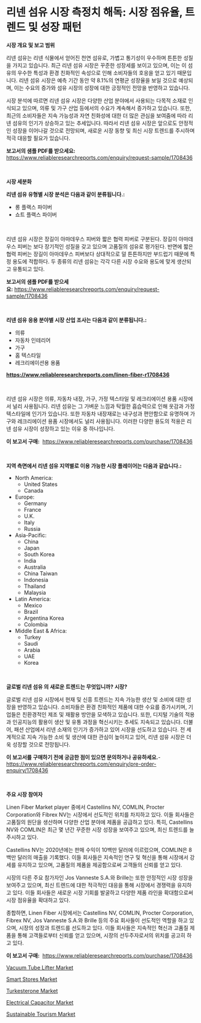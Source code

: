 <p><h1>리넨 섬유 시장 측정치 해독: 시장 점유율, 트렌드 및 성장 패턴</h1></p><p><strong>시장 개요 및 보고 범위</strong></p>
<p><p>리넨 섬유는 리넨 식물에서 얻어진 천연 섬유로, 가볍고 통기성이 우수하며 튼튼한 성질을 가지고 있습니다. 최근 리넨 섬유 시장은 꾸준한 성장세를 보이고 있으며, 이는 이 섬유의 우수한 특성과 환경 친화적인 속성으로 인해 소비자들의 호응을 얻고 있기 때문입니다. 리넨 섬유 시장은 예측 기간 동안 약 8.1%의 연평균 성장율을 보일 것으로 예상되며, 이는 수요의 증가와 섬유 시장의 성장에 대한 긍정적인 전망을 반영하고 있습니다.</p><p>시장 분석에 따르면 리넨 섬유 시장은 다양한 산업 분야에서 사용되는 다목적 소재로 인식되고 있으며, 의류 및 가구 산업 등에서의 수요가 계속해서 증가하고 있습니다. 또한, 최근의 소비자들은 지속 가능성과 자연 친화성에 대한 더 많은 관심을 보여줌에 따라 리넨 섬유의 인기가 상승하고 있는 추세입니다. 따라서 리넨 섬유 시장은 앞으로도 안정적인 성장을 이어나갈 것으로 전망되며, 새로운 시장 동향 및 최신 시장 트렌드를 주시하며 적극 대응할 필요가 있습니다.</p></p>
<p><strong>보고서의 샘플 PDF를 받으세요:</strong> <a href="https://www.reliableresearchreports.com/enquiry/request-sample/1708436">https://www.reliableresearchreports.com/enquiry/request-sample/1708436</a></p>
<p>&nbsp;</p>
<p><strong>시장 세분화</strong></p>
<p><strong>리넨 섬유 유형별 시장 분석은 다음과 같이 분류됩니다.:</strong></p>
<p><ul><li>롱 플랙스 파이버</li><li>쇼트 플랙스 파이버</li></ul></p>
<p>&nbsp;</p>
<p><p>리넨 섬유 시장은 장길이 아마데우스 피버와 짧은 협력 피버로 구분된다. 장길이 아마데우스 피버는 보다 장기적인 성질을 갖고 있으며 고품질의 섬유로 평가된다. 반면에 짧은 협력 피버는 장길이 아마데우스 피버보다 상대적으로 덜 튼튼하지만 부드럽기 때문에 특정 용도에 적합하다. 두 종류의 리넨 섬유는 각각 다른 시장 수요와 용도에 맞게 생산되고 유통되고 있다.</p></p>
<p><strong>보고서의 샘플 PDF를 받으세요:</strong>&nbsp;<a href="https://www.reliableresearchreports.com/enquiry/request-sample/1708436">https://www.reliableresearchreports.com/enquiry/request-sample/1708436</a></p>
<p>&nbsp;</p>
<p><strong> 리넨 섬유 응용 분야별 시장 산업 조사는 다음과 같이 분류됩니다.:</strong></p>
<p><ul><li>의류</li><li>자동차 인테리어</li><li>가구</li><li>홈 텍스타일</li><li>레크리에이션용 용품</li></ul></p>
<p><strong><a href="https://www.reliableresearchreports.com/linen-fiber-r1708436">https://www.reliableresearchreports.com/linen-fiber-r1708436</a></strong></p>
<p>&nbsp;</p>
<p><p>리넨 섬유 시장은 의류, 자동차 내장, 가구, 가정 텍스타일 및 레크리에이션 용품 시장에서 널리 사용됩니다. 리넨 섬유는 그 가벼운 느낌과 탁월한 흡습력으로 인해 옷감과 가정 텍스타일에 인기가 있습니다. 또한 자동차 내장재로는 내구성과 편안함으로 유명하며 가구와 레크리에이션 용품 시장에서도 널리 사용됩니다. 이러한 다양한 용도의 적용은 리넨 섬유 시장이 성장하고 있는 이유 중 하나입니다.</p></p>
<p><strong>이 보고서 구매:</strong>&nbsp; <a href="https://www.reliableresearchreports.com/purchase/1708436">https://www.reliableresearchreports.com/purchase/1708436</a></p>
<p>&nbsp;</p>
<p><strong>지역 측면에서 리넨 섬유 지역별로 이용 가능한 시장 플레이어는 다음과 같습니다.:</strong></p>
<p><ul>
    <li>
        North America:
        <ul>
            <li>United States</li>
            <li>Canada</li>
        </ul>
    </li>
    <li>
        Europe:
        <ul>
            <li>Germany</li>
            <li>France</li>
            <li>U.K.</li>
            <li>Italy</li>
            <li>Russia</li>
        </ul>
    </li>
    <li>
        Asia-Pacific:
        <ul>
            <li>China</li>
            <li>Japan</li>
            <li>South Korea</li>
            <li>India</li>
            <li>Australia</li>
            <li>China Taiwan</li>
            <li>Indonesia</li>
            <li>Thailand</li>
            <li>Malaysia</li>
        </ul>
    </li>
    <li>
        Latin America:
        <ul>
            <li>Mexico</li>
            <li>Brazil</li>
            <li>Argentina Korea</li>
            <li>Colombia</li>
        </ul>
    </li>
    <li>
        Middle East & Africa:
        <ul>
            <li>Turkey</li>
            <li>Saudi</li>
            <li>Arabia</li>
            <li>UAE</li>
            <li>Korea</li>
        </ul>
    </li>
    </ul></p>
<p>&nbsp;</p>
<p><strong>글로벌 리넨 섬유 의 새로운 트렌드는 무엇입니까? 시장?</strong></p>
<p><p>글로벌 리넨 섬유 시장에서 현재 및 신흥 트렌드는 지속 가능한 생산 및 소비에 대한 성장을 반영하고 있습니다. 소비자들은 환경 친화적인 제품에 대한 수요를 증가시키며, 기업들은 친환경적인 제조 및 재활용 방안을 모색하고 있습니다. 또한, 디지털 기술의 적용과 인공지능의 활용이 생산 및 유통 과정을 혁신시키는 추세도 지속되고 있습니다. 더불어, 패션 산업에서 리넨 소재의 인기가 증가하고 있어 시장을 선도하고 있습니다. 전 세계적으로 지속 가능한 소비 및 생산에 대한 관심이 높아지고 있어, 리넨 섬유 시장은 더욱 성장할 것으로 전망됩니다.</p></p>
<p><strong>이 보고서를 구매하기 전에 궁금한 점이 있으면 문의하거나 공유하세요.</strong>- <a href="https://www.reliableresearchreports.com/enquiry/pre-order-enquiry/1708436">https://www.reliableresearchreports.com/enquiry/pre-order-enquiry/1708436</a></p>
<p>&nbsp;</p>
<p><strong>주요 시장 참여자</strong></p>
<p><p>Linen Fiber Market player 중에서 Castellins NV, COMLIN, Procter Corporation와 Fibrex NV는 시장에서 선도적인 위치를 차지하고 있다. 이들 회사들은 고품질의 원단을 생산하며 다양한 산업 분야에 제품을 공급하고 있다. 특히, Castellins NV와 COMLIN은 최근 몇 년간 꾸준한 시장 성장을 보여주고 있으며, 최신 트렌드를 늘 주시하고 있다.</p><p>Castellins NV는 2020년에는 판매 수익이 10백만 달러에 이르렀으며, COMLIN은 8백만 달러의 매출을 기록했다. 이들 회사들은 지속적인 연구 및 혁신을 통해 시장에서 강세를 유지하고 있으며, 고품질의 제품을 제공함으로써 고객들의 신뢰를 얻고 있다.</p><p>시장의 다른 주요 참가자인 Jos Vanneste S.A.와 Brille는 또한 안정적인 시장 성장을 보여주고 있으며, 최신 트렌드에 대한 적극적인 대응을 통해 시장에서 경쟁력을 유지하고 있다. 이들 회사들은 새로운 시장 기회를 발굴하고 다양한 제품 라인을 확대함으로써 시장 점유율을 확대하고 있다.</p><p>종합하면, Linen Fiber 시장에서는 Castellins NV, COMLIN, Procter Corporation, Fibrex NV, Jos Vanneste S.A.와 Brille 등의 주요 회사들이 선도적인 역할을 하고 있으며, 시장의 성장과 트렌드를 선도하고 있다. 이들 회사들은 지속적인 혁신과 고품질 제품을 통해 고객들로부터 신뢰를 얻고 있으며, 시장의 선두주자로서의 위치를 공고히 하고 있다.</p></p>
<p><strong>이 보고서 구매:</strong>&nbsp;&nbsp;<a href="https://www.reliableresearchreports.com/purchase/1708436">https://www.reliableresearchreports.com/purchase/1708436</a></p>
<p><p><a href="https://view.publitas.com/reportprime-1/vacuum-tube-lifter-market-comprehensive-assessment-by-type-application-and-geography/">Vacuum Tube Lifter Market</a></p><p><a href="https://github.com/khayangel/Market-Research-Report-List-2/blob/main/smart-stores-market.md">Smart Stores Market</a></p><p><a href="https://issuu.com/reportprime-2/docs/turkesterone-market-size-2030.pptx">Turkesterone Market</a></p><p><a href="https://carnation-joke-41f.notion.site/Electrical-Capacitor-Market-Comprehensive-Assessment-by-Type-Application-and-Geography-df85e315e9784af39325d80c386d43af">Electrical Capacitor Market</a></p><p><a href="https://github.com/eeaveuhhh/Market-Research-Report-List-2/blob/main/sustainable-tourism-market.md">Sustainable Tourism Market</a></p></p>